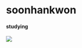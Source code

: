 # soonhankwon
#### studying
<img src="https://img.shields.io/badge/Spring-6DB33F?style=flat-square&logo=spring&logoColor=white"/>
